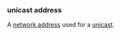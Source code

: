 ### unicast address

<p class="c8"><span>A </span><span class="c2"><a class="c3" href="#h.v9gosdu5b7z5">network address</a></span><span>&nbsp;used for a </span><span class="c2"><a class="c3" href="#h.bqegn99wxkdi">unicast</a></span><span class="c0">.</span></p>